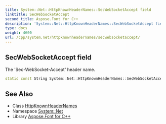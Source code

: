 ```yaml
---
title: System::Net::HttpKnownHeaderNames::SecWebSocketAccept field
linktitle: SecWebSocketAccept
second_title: Aspose.Font for C++
description: 'System::Net::HttpKnownHeaderNames::SecWebSocketAccept field. The ''Sec-WebSocket-Accept'' header name in C++.'
type: docs
weight: 4600
url: /cpp/system.net/httpknownheadernames/secwebsocketaccept/
---
```

## SecWebSocketAccept field


The 'Sec-WebSocket-Accept' header name.

```cpp
static const String System::Net::HttpKnownHeaderNames::SecWebSocketAccept
```

## See Also

* Class [HttpKnownHeaderNames](../)
* Namespace [System::Net](../../)
* Library [Aspose.Font for C++](../../../)
